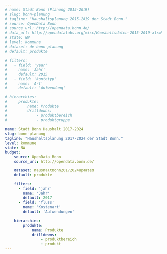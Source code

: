 ```yaml
---
# name: Stadt Bonn (Planung 2015-2019)
# slug: bonn-planung
# tagline: "Haushaltsplanung 2015-2019 der Stadt Bonn."
# source: OpenData Bonn
# source_url: http://opendata.bonn.de/
# data_url: http://opendatalabs.org/misc/Haushaltsdaten-2015-2019-xlsx%20%282%29.csv
# state: NW
# level: kommune
# dataset: de-bonn-planung
# default: produkte

# filters:
#   - field: 'year'
#     name: 'Jahr'
#     default: 2015
#   - field: 'kontotyp'
#     name: 'Art'
#     default: 'Aufwendung'

# hierarchies:
#     produkte:
#         name: Produkte
#         drilldowns:
#             - produktbereich
#             - produktgruppe

name: Stadt Bonn Haushalt 2017-2024
slug: bonn-planung
tagline: "Haushaltsplanung 2017-2024 der Stadt Bonn."
level: kommune
state: NW
budget:
    source: OpenData Bonn
    source_url: http://opendata.bonn.de/

    dataset: haushaltbonn20172024updated
    default: produkte

    filters:
      - field: 'jahr'
        name: 'Jahr'
        default: 2017
      - field: 'fluss'
        name: 'Kostenart'
        default: 'Aufwendungen'

    hierarchies:
        produkte:
            name: Produkte
            drilldowns:
                - produktbereich
                - produkt
---
```


